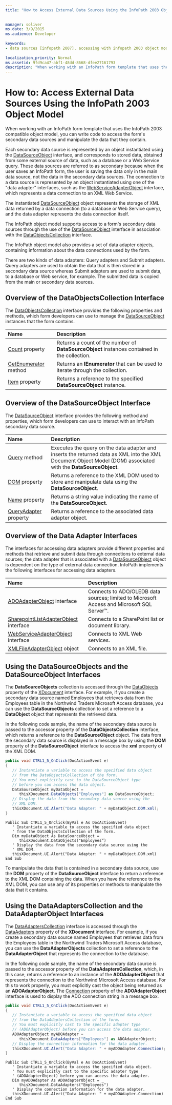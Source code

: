 ```yaml
---
title: "How to Access External Data Sources Using the InfoPath 2003 Object Model"
 
 
manager: soliver
ms.date: 3/9/2015
ms.audience: Developer
 
keywords:
- data sources [infopath 2007], accessing with infopath 2003 object model,InfoPath 2003-compatible form templates, accessing external data
 
localization_priority: Normal
ms.assetid: 9fd9ca47-abf1-48dd-8668-dfee27161793
description: "When working with an InfoPath form template that uses the InfoPath 2003 compatible object model, you can write code to access the form's secondary data sources and manipulate the data that they contain."
---
```


# How to: Access External Data Sources Using the InfoPath 2003 Object Model

When working with an InfoPath form template that uses the InfoPath 2003 compatible object model, you can write code to access the form's secondary data sources and manipulate the data that they contain.
  
Each secondary data source is represented by an object instantiated using the [DataSourceObject](https://msdn.microsoft.com/library/Microsoft.Office.Interop.InfoPath.SemiTrust.DataSourceObject.aspx) interface, and corresponds to stored data, obtained from some external source of data, such as a database or a Web Service query. These data sources are referred to as secondary because when the user saves an InfoPath form, the user is saving the data only in the main data source, not the data in the secondary data sources. The connection to a data source is represented by an object instantiated using one of the "data adapter" interfaces, such as the [WebServiceAdapterObject](https://msdn.microsoft.com/library/Microsoft.Office.Interop.InfoPath.SemiTrust.WebServiceAdapterObject.aspx) interface, which represents a data connection to an XML Web Service. 
  
The instantiated [DataSourceObject](https://msdn.microsoft.com/library/Microsoft.Office.Interop.InfoPath.SemiTrust.DataSourceObject.aspx) object represents the storage of XML data returned by a data connection (to a database or Web Service query), and the data adapter represents the data connection itself. 
  
The InfoPath object model supports access to a form's secondary data sources through the use of the [DataSourceObject](https://msdn.microsoft.com/library/Microsoft.Office.Interop.InfoPath.SemiTrust.DataSourceObject.aspx) interface in association with the [DataObjectsCollection](https://msdn.microsoft.com/library/Microsoft.Office.Interop.InfoPath.SemiTrust.DataObjectsCollection.aspx) interface. 
  
The InfoPath object model also provides a set of data adapter objects, containing information about the data connections used by the form. 
  
There are two kinds of data adapters: Query adapters and Submit adapters. Query adapters are used to obtain the data that is then stored in a secondary data source whereas Submit adapters are used to submit data, to a database or Web service, for example. The submitted data is copied from the main or secondary data sources. 
  
## Overview of the DataObjectsCollection Interface

The [DataObjectsCollection](https://msdn.microsoft.com/library/Microsoft.Office.Interop.InfoPath.SemiTrust.DataObjectsCollection.aspx) interface provides the following properties and methods, which form developers can use to manage the [DataSourceObject](https://msdn.microsoft.com/library/Microsoft.Office.Interop.InfoPath.SemiTrust.DataSourceObject.aspx) instances that the form contains. 
  
|**Name**|**Description**|
|:-----|:-----|
|[Count](https://msdn.microsoft.com/library/Microsoft.Office.Interop.InfoPath.SemiTrust.DataObjects.Count.aspx) property  <br/> |Returns a count of the number of **DataSourceObject** instances contained in the collection.  <br/> |
|[GetEnumerator](https://msdn.microsoft.com/library/Microsoft.Office.Interop.InfoPath.SemiTrust.DataObjects.GetEnumerator.aspx) method  <br/> |Returns an **IEnumerator** that can be used to iterate through the collection.  <br/> |
|[Item](https://msdn.microsoft.com/library/Microsoft.Office.Interop.InfoPath.SemiTrust.DataObjects.Item.aspx) property  <br/> |Returns a reference to the specified **DataSourceObject** instance.  <br/> |
   
## Overview of the DataSourceObject Interface

The [DataSourceObject](https://msdn.microsoft.com/library/Microsoft.Office.Interop.InfoPath.SemiTrust.DataSourceObject.aspx) interface provides the following method and properties, which form developers can use to interact with an InfoPath secondary data source. 
  
|**Name**|**Description**|
|:-----|:-----|
|[Query](https://msdn.microsoft.com/library/Microsoft.Office.Interop.InfoPath.SemiTrust.DataObject.Query.aspx) method  <br/> |Executes the query on the data adapter and inserts the returned data as XML into the XML Document Object Model (DOM) associated with the **DataSourceObject**.  <br/> |
|[DOM](https://msdn.microsoft.com/library/Microsoft.Office.Interop.InfoPath.SemiTrust.DataObject.DOM.aspx) property  <br/> |Returns a reference to the XML DOM used to store and manipulate data using the **DataSourceObject**.  <br/> |
|[Name](https://msdn.microsoft.com/library/Microsoft.Office.Interop.InfoPath.SemiTrust.DataObject.Name.aspx) property  <br/> |Returns a string value indicating the name of the **DataSourceObject**.  <br/> |
|[QueryAdapter](https://msdn.microsoft.com/library/Microsoft.Office.Interop.InfoPath.SemiTrust.DataObject.QueryAdapter.aspx) property  <br/> |Returns a reference to the associated data adapter object.  <br/> |
   
## Overview of the Data Adapter Interfaces

The interfaces for accessing data adapters provide different properties and methods that retrieve and submit data through connections to external data sources; the data adapter that is associated with a [DataSourceObject](https://msdn.microsoft.com/library/Microsoft.Office.Interop.InfoPath.SemiTrust.DataSourceObject.aspx) object is dependent on the type of external data connection. InfoPath implements the following interfaces for accessing data adapters. 
  
|**Name**|**Description**|
|:-----|:-----|
|[ADOAdapterObject](https://msdn.microsoft.com/library/Microsoft.Office.Interop.InfoPath.SemiTrust.ADOAdapterObject.aspx) interface  <br/> |Connects to ADO/OLEDB data sources; limited to Microsoft Access and Microsoft SQL Server™.  <br/> |
|[SharepointListAdapterObject](https://msdn.microsoft.com/library/Microsoft.Office.Interop.InfoPath.SemiTrust.SharepointListAdapterObject.aspx) interface  <br/> |Connects to a SharePoint list or document library.  <br/> |
|[WebServiceAdapterObject](https://msdn.microsoft.com/library/Microsoft.Office.Interop.InfoPath.SemiTrust.WebServiceAdapterObject.aspx) interface  <br/> |Connects to XML Web services.  <br/> |
|[XMLFileAdapterObject](https://msdn.microsoft.com/library/Microsoft.Office.Interop.InfoPath.SemiTrust.XMLFileAdapterObject.aspx) object  <br/> |Connects to an XML file.  <br/> |
   
## Using the DataSourceObjects and the DataSourceObject Interfaces

The **DataSourceObjects** collection is accessed through the [DataObjects](https://msdn.microsoft.com/library/Microsoft.Office.Interop.InfoPath.SemiTrust._XDocument2.DataObjects.aspx) property of the [XDocument](https://msdn.microsoft.com/library/Microsoft.Office.Interop.InfoPath.SemiTrust.XDocument.aspx) interface. For example, if you create a secondary data source named Employees that retrieves data from the Employees table in the Northwind Traders Microsoft Access database, you can use the **DataSourceObjects** collection to set a reference to a **DataObject** object that represents the retrieved data. 
  
In the following code sample, the name of the secondary data source is passed to the accessor property of the **DataObjectsCollection** interface, which returns a reference to the **DataSourceObject** object. The data from the secondary data source is displayed in a message box by using the **DOM** property of the **DataSourceObject** interface to access the **xml** property of the XML DOM. 
  
```cs
public void CTRL1_5_OnClick(DocActionEvent e)
{
   // Instantiate a variable to access the specified data object
   // from the DataObjectsCollection of the form.
   // You must explicitly cast to the DataSourceObject type 
   // before you can access the data object.
   DataSourceObject myDataObject = 
      thisXDocument.DataObjects["Employees"] as DataSourceObject;
   // Display the data from the secondary data source using the 
   // XML DOM.
   thisXDocument.UI.Alert("Data Adapter: " + myDataObject.DOM.xml);
}
```

```VB.net
Public Sub CTRL1_5_OnClick(ByVal e As DocActionEvent)
   ' Instantiate a variable to access the specified data object
   ' from the DataObjectsCollection of the form.
   Dim myDataObject As DataSourceObject = _
      thisXDocument.DataObjects("Employees")
   ' Display the data from the secondary data source using the 
   ' XML DOM.
   thisXDocument.UI.Alert("Data Adapter: " + myDataObject.DOM.xml)
End Sub
```

To manipulate the data that is contained in a secondary data source, use the **DOM** property of the **DataSourceObject** interface to return a reference to the XML DOM containing the data. When you have the reference to the XML DOM, you can use any of its properties or methods to manipulate the data that it contains. 
  
## Using the DataAdaptersCollection and the DataAdapterObject Interfaces

The [DataAdaptersCollection](https://msdn.microsoft.com/library/Microsoft.Office.Interop.InfoPath.SemiTrust.DataAdaptersCollection.aspx) interface is accessed through the [DataAdapters](https://msdn.microsoft.com/library/Microsoft.Office.Interop.InfoPath.SemiTrust._XDocument2.DataAdapters.aspx) property of the **XDocument** interface. For example, if you create a secondary data source named Employees that retrieves data from the Employees table in the Northwind Traders Microsoft Access database, you can use the **DataAdapterObjects** collection to set a reference to the **DataAdapterObject** that represents the connection to the database. 
  
In the following code sample, the name of the secondary data source is passed to the accessor property of the **DataAdaptersCollection**, which, in this case, returns a reference to an instance of the **ADOAdapterObject** that represents the connection to the Northwind Microsoft Access database. For this to work properly, you must explicitly cast the object being returned as an **ADOAdapterObject**. The [Connection](https://msdn.microsoft.com/library/Microsoft.Office.Interop.InfoPath.SemiTrust.ADOAdapter2.Connection.aspx) property of the **ADOAdapterObject** interface is used to display the ADO connection string in a message box. 
  
```cs
public void CTRL1_5_OnClick(DocActionEvent e)
{
   // Instantiate a variable to access the specified data object
   // from the DataAdaptersCollection of the form. 
   // You must explicitly cast to the specific adapter type
   // (ADOAdapterObject) before you can access the data adapter.
   ADOAdapterObject myADOAdapter = 
      thisXDocument.DataAdapters["Employees"] as ADOAdapterObject;
   // Display the connection information for the data adapter.
   thisXDocument.UI.Alert("Data Adapter: " + myADOAdapter.Connection);
}
```

```VB.net
Public Sub CTRL1_5_OnClick(ByVal e As DocActionEvent)
   ' Instantiate a variable to access the specified data object. 
   ' You must explicitly cast to the specific adapter type
   ' (ADOAdapterObject) before you can access the data adapter.
   Dim myADOAdapter As ADOAdapterObject = _
      thisXDocument.DataAdapters("Employees")
   ' Display the connection information for the data adapter.
   thisXDocument.UI.Alert("Data Adapter: " + myADOAdapter.Connection)
End Sub
```


